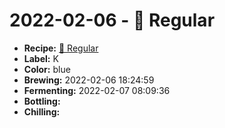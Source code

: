 # 2022-02-06 - 🍁 Regular

* **Recipe:** [🍁 Regular](../../recipes/regular.md)
* **Label:** K
* **Color:** blue
* **Brewing:** 2022-02-06 18:24:59
* **Fermenting:** 2022-02-07 08:09:36
* **Bottling:**
* **Chilling:**
